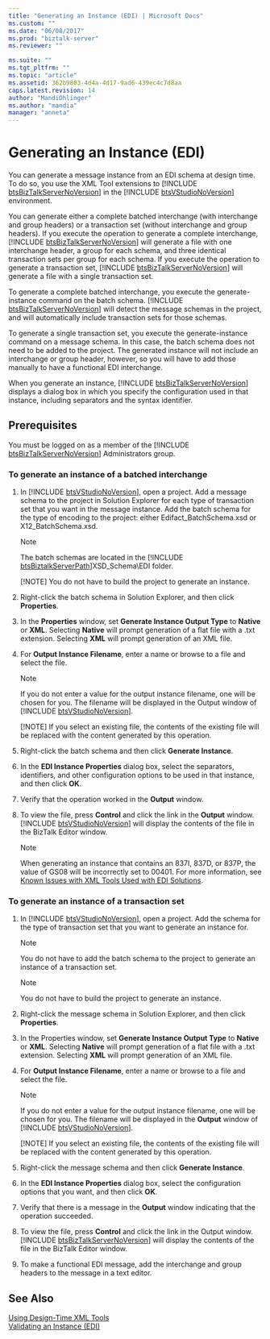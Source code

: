 ```yaml
---
title: "Generating an Instance (EDI) | Microsoft Docs"
ms.custom: ""
ms.date: "06/08/2017"
ms.prod: "biztalk-server"
ms.reviewer: ""

ms.suite: ""
ms.tgt_pltfrm: ""
ms.topic: "article"
ms.assetid: 362b9803-4d4a-4d17-9ad6-439ec4c7d8aa
caps.latest.revision: 14
author: "MandiOhlinger"
ms.author: "mandia"
manager: "anneta"
---
```

# Generating an Instance (EDI)
You can generate a message instance from an EDI schema at design time. To do so, you use the XML Tool extensions to [!INCLUDE [btsBizTalkServerNoVersion](../includes/btsbiztalkservernoversion-md.md)] in the [!INCLUDE [btsVStudioNoVersion](../includes/btsvstudionoversion-md.md)] environment.  
  
 You can generate either a complete batched interchange (with interchange and group headers) or a transaction set (without interchange and group headers). If you execute the operation to generate a complete interchange, [!INCLUDE [btsBizTalkServerNoVersion](../includes/btsbiztalkservernoversion-md.md)] will generate a file with one interchange header, a group for each schema, and three identical transaction sets per group for each schema. If you execute the operation to generate a transaction set, [!INCLUDE [btsBizTalkServerNoVersion](../includes/btsbiztalkservernoversion-md.md)] will generate a file with a single transaction set.  
  
 To generate a complete batched interchange, you execute the generate-instance command on the batch schema. [!INCLUDE [btsBizTalkServerNoVersion](../includes/btsbiztalkservernoversion-md.md)] will detect the message schemas in the project, and will automatically include transaction sets for those schemas.  
  
 To generate a single transaction set, you execute the generate-instance command on a message schema. In this case, the batch schema does not need to be added to the project. The generated instance will not include an interchange or group header, however, so you will have to add those manually to have a functional EDI interchange.  
  
 When you generate an instance, [!INCLUDE [btsBizTalkServerNoVersion](../includes/btsbiztalkservernoversion-md.md)] displays a dialog box in which you specify the configuration used in that instance, including separators and the syntax identifier.  
  
## Prerequisites  
 You must be logged on as a member of the [!INCLUDE [btsBizTalkServerNoVersion](../includes/btsbiztalkservernoversion-md.md)] Administrators group.  
  
### To generate an instance of a batched interchange  
  
1. In [!INCLUDE [btsVStudioNoVersion](../includes/btsvstudionoversion-md.md)], open a project. Add a message schema to the project in Solution Explorer for each type of transaction set that you want in the message instance. Add the batch schema for the type of encoding to the project: either Edifact_BatchSchema.xsd or X12_BatchSchema.xsd.  
  
   > [!NOTE]
   >  The batch schemas are located in the [!INCLUDE [btsBiztalkServerPath](../includes/btsbiztalkserverpath-md.md)]XSD_Schema\EDI folder.  
   > 
   > [!NOTE]
   >  You do not have to build the project to generate an instance.  
  
2. Right-click the batch schema in Solution Explorer, and then click **Properties**.  
  
3. In the **Properties** window, set **Generate Instance Output Type** to **Native** or **XML**. Selecting **Native** will prompt generation of a flat file with a .txt extension. Selecting **XML** will prompt generation of an XML file.  
  
4. For **Output Instance Filename**, enter a name or browse to a file and select the file.  
  
   > [!NOTE]
   >  If you do not enter a value for the output instance filename, one will be chosen for you. The filename will be displayed in the Output window of [!INCLUDE [btsVStudioNoVersion](../includes/btsvstudionoversion-md.md)].  
   > 
   > [!NOTE]
   >  If you select an existing file, the contents of the existing file will be replaced with the content generated by this operation.  
  
5. Right-click the batch schema and then click **Generate Instance**.  
  
6. In the **EDI Instance Properties** dialog box, select the separators, identifiers, and other configuration options to be used in that instance, and then click **OK**.  
  
7. Verify that the operation worked in the **Output** window.  
  
8. To view the file, press <strong>Control</strong> and click the link in the <strong>Output</strong> window. [!INCLUDE [btsVStudioNoVersion](../includes/btsvstudionoversion-md.md)] will display the contents of the file in the BizTalk Editor window.  
  
   > [!NOTE]
   >  When generating an instance that contains an 837I, 837D, or 837P, the value of GS08 will be incorrectly set to 00401. For more information, see [Known Issues with XML Tools Used with EDI Solutions](../core/known-issues-with-xml-tools-used-with-edi-solutions.md).  
  
### To generate an instance of a transaction set  
  
1. In [!INCLUDE [btsVStudioNoVersion](../includes/btsvstudionoversion-md.md)], open a project. Add the schema for the type of transaction set that you want to generate an instance for.  
  
   > [!NOTE]
   >  You do not have to add the batch schema to the project to generate an instance of a transaction set.  
  
   > [!NOTE]
   >  You do not have to build the project to generate an instance.  
  
2. Right-click the message schema in Solution Explorer, and then click **Properties**.  
  
3. In the Properties window, set **Generate Instance Output Type** to **Native** or **XML**. Selecting **Native** will prompt generation of a flat file with a .txt extension. Selecting **XML** will prompt generation of an XML file.  
  
4. For **Output Instance Filename**, enter a name or browse to a file and select the file.  
  
   > [!NOTE]
   >  If you do not enter a value for the output instance filename, one will be chosen for you. The filename will be displayed in the <strong>Output</strong> window of [!INCLUDE [btsVStudioNoVersion](../includes/btsvstudionoversion-md.md)].  
   > 
   > [!NOTE]
   >  If you select an existing file, the contents of the existing file will be replaced with the content generated by this operation.  
  
5. Right-click the message schema and then click **Generate Instance**.  
  
6. In the **EDI Instance Properties** dialog box, select the configuration options that you want, and then click **OK**.  
  
7. Verify that there is a message in the **Output** window indicating that the operation succeeded.  
  
8. To view the file, press <strong>Control</strong> and click the link in the Output window. [!INCLUDE [btsBizTalkServerNoVersion](../includes/btsbiztalkservernoversion-md.md)] will display the contents of the file in the BizTalk Editor window.  
  
9. To make a functional EDI message, add the interchange and group headers to the message in a text editor.  
  
## See Also  
 [Using Design-Time XML Tools](../core/using-design-time-xml-tools.md)   
 [Validating an Instance (EDI)](../core/validating-an-instance-edi.md)